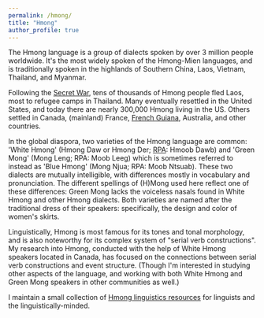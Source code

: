 ```yaml
---
permalink: /hmong/
title: "Hmong"
author_profile: true
---
```


The Hmong language is a group of dialects spoken by over 3 million people worldwide. It's the most widely spoken of the Hmong-Mien languages, and is traditionally spoken in the highlands of Southern China, Laos, Vietnam, Thailand, and Myanmar. 

Following the [Secret War](https://en.wikipedia.org/wiki/Laotian_Civil_War "Wikipedia: Secret War"), tens of thousands of Hmong people fled Laos, most to refugee camps in Thailand. Many eventually resettled in the United States, and today there are nearly 300,000 Hmong living in the US. Others settled in Canada, (mainland) France, [French Guiana](https://www.youtube.com/watch?v=nMf-FRl3fpI&ab_channel=FRANCE24English "From Laos to French Guiana: The story of the Hmong people"), Australia, and other countries.

In the global diaspora, two varieties of the Hmong language are common: 'White Hmong' (Hmong Daw or Hmong Der; [RPA](https://en.wikipedia.org/wiki/Romanized_Popular_Alphabet "Wikipedia: Romanized Popular Alphabet"): Hmoob Dawb) and 'Green Mong' (Mong Leng; RPA: Moob Leeg) which is sometimes referred to instead as 'Blue Hmong' (Mong Njua; RPA: Moob Ntsuab). These two dialects are mutually intelligible, with differences mostly in vocabulary and pronunciation. The different spellings of (H)Mong used here reflect one of these differences: Green Mong lacks the voiceless nasals found in White Hmong and other Hmong dialects. Both varieties are named after the traditional dress of their speakers: specifically, the design and color of women's skirts. 

Linguistically, Hmong is most famous for its tones and tonal morphology, and is also noteworthy for its complex system of "serial verb constructions". My research into Hmong, conducted with the help of White Hmong speakers located in Canada, has focused on the connections between serial verb constructions and event structure. (Though I'm interested in studying other aspects of the language, and working with both White Hmong and Green Mong speakers in other communities as well.) 

I maintain a small collection of [Hmong linguistics resources](/hmong/resources "Hmong Linguistics Resources") for linguists and the linguistically-minded.


